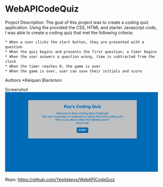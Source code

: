 # WebAPICodeQuiz
Project Description: The goal of this project was to create a coding quiz application. Using the provided the CSS, HTML and starter Javascript code, I was able to create a coding quiz that met the following criteria:

    * When a user clicks the start button, they are presented with a question
    * When the quiz begins and presents the first question, a timer begins
    * When the user answers a question wrong, time is subtracted from the clock
    * When the timer reaches 0, the game is over
    * When the game is over, user can save their initials and score

Authors
*Keiquan Blackmon

Screenshot
![This screenshot is of the page the user is presented with when accessing the password generator".](./assets/images/screenshot.png)

Repo:
https://github.com/Yepitskeys/WebAPICodeQuiz

